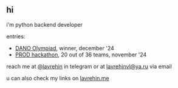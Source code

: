 ## hi 

i'm python backend developer

entries:
- [DANO Olympiad](https://dano.hse.ru), winner, december '24
- [PROD hackathon](https://prodcontest.ru), 20 out of 36 teams, november '24
  
reach me at [@lavrehin](https://t.me/webbnm) in telegram or at [lavrehinvl@ya.ru](mailto:lavrehinvl@ya.ru) via email

u can also check my links on [lavrehin.me](https://lavrehin.me)
